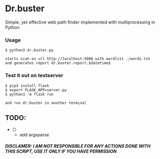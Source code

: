 # Dr.buster
Simple, yet effective web path finder implemented with multiprocessing in Python


### Usage
```
$ python3 dr.buster.py

starts scan on url http://localhost:5000 with wordlist ./words.txt
and generates report dr.buster.report.$datetime$
```

### Test it out on testserver
```
$ pip3 install flask
$ export FLASK_APP=server.py
$ python3 -m flask run

and run dr.buster in another terminal
```


## TODO:
* [ ] - add argsparse


##### DISCLAMER: I AM NOT RESPONSIBLE FOR ANY ACTIONS DONE WITH THIS SCRIPT, USE IT ONLY IF YOU HAVE PERMISSION
